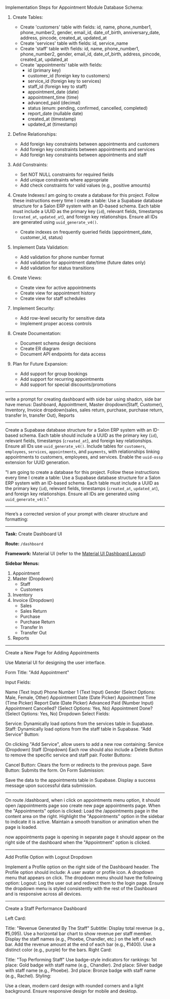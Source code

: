 Implementation Steps for Appointment Module Database Schema:

1. Create Tables:
   - Create 'customers' table with fields: id, name, phone_number1, phone_number2, gender, email_id, date_of_birth, anniversary_date, address, pincode, created_at, updated_at
   - Create 'services' table with fields: id, service_name
   - Create 'staff' table with fields: id, name, phone_number1, phone_number2, gender, email_id, date_of_birth, address, pincode, created_at, updated_at
   - Create 'appointments' table with fields: 
     * id (primary key)
     * customer_id (foreign key to customers)
     * service_id (foreign key to services)
     * staff_id (foreign key to staff)
     * appointment_date (date)
     * appointment_time (time)
     * advanced_paid (decimal)
     * status (enum: pending, confirmed, cancelled, completed)
     * report_date (nullable date)
     * created_at (timestamp)
     * updated_at (timestamp)

2. Define Relationships:
   - Add foreign key constraints between appointments and customers
   - Add foreign key constraints between appointments and services
   - Add foreign key constraints between appointments and staff

3. Add Constraints:
   - Set NOT NULL constraints for required fields
   - Add unique constraints where appropriate
   - Add check constraints for valid values (e.g., positive amounts)

4. Create Indexes:I am going to create a database for this project. Follow these instructions every time I create a table: Use a Supabase database structure for a Salon ERP system with an ID-based schema. Each table must include a UUID as the primary key (`id`), relevant fields, timestamps (`created_at`, `updated_at`), and foreign key relationships. Ensure all IDs are generated using `uuid_generate_v4()`.
   - Create indexes on frequently queried fields (appointment_date, customer_id, status)

5. Implement Data Validation:
   - Add validation for phone number format
   - Add validation for appointment date/time (future dates only)
   - Add validation for status transitions

6. Create Views:
   - Create view for active appointments
   - Create view for appointment history
   - Create view for staff schedules

7. Implement Security:
   - Add row-level security for sensitive data
   - Implement proper access controls

8. Create Documentation:
   - Document schema design decisions
   - Create ER diagram
   - Document API endpoints for data access

9. Plan for Future Expansion:
   - Add support for group bookings
   - Add support for recurring appointments
   - Add support for special discounts/promotions


------------------------------------------------------------------------------------
write a prompt for creating dashboard with side bar using shadcn, side bar have menus: Dashboard, Appointtment, Master dropdown(Staff, Customer), Inventory, Invoice dropdown(sales, sales return, purchase, purchase return, transfer In, transfer Out), Reports


--------------------------------------------------------------------------------------

Create a Supabase database structure for a Salon ERP system with an ID-based schema. Each table should include a UUID as the primary key (`id`), relevant fields, timestamps (`created_at`), and foreign key relationships. Ensure all IDs use `uuid_generate_v4()`. Include tables for `customers`, `employees`, `services`, `appointments`, and `payments`, with relationships linking appointments to customers, employees, and services. Enable the `uuid-ossp` extension for UUID generation.

"I am going to create a database for this project. Follow these instructions every time I create a table: Use a Supabase database structure for a Salon ERP system with an ID-based schema. Each table must include a UUID as the primary key (`id`), relevant fields, timestamps (`created_at`, `updated_at`), and foreign key relationships. Ensure all IDs are generated using `uuid_generate_v4()`."

-------------------------------------------------------------------------------------------

Here’s a corrected version of your prompt with clearer structure and formatting:

---

**Task:** Create Dashboard UI

**Route:** `/dashboard`

**Framework:** Material UI (refer to the [Material UI Dashboard Layout](https://mui.com/toolpad/core/react-dashboard-layout/))

**Sidebar Menus:**
1. Appointment
2. Master (Dropdown)
   - Staff
   - Customers
3. Inventory
4. Invoice (Dropdown)
   - Sales
   - Sales Return
   - Purchase
   - Purchase Return
   - Transfer In
   - Transfer Out
5. Reports

-----------------------------------------------------------------------------------------

Create a New Page for Adding Appointments

Use Material UI for designing the user interface.

Form Title: "Add Appointment"

Input Fields:

Name (Text Input)
Phone Number 1 (Text Input)
Gender (Select Options: Male, Female, Other)
Appointment Date (Date Picker)
Appointment Time (Time Picker)
Report Date (Date Picker)
Advanced Paid (Number Input)
Appointment Cancelled? (Select Options: Yes, No)
Appointment Done? (Select Options: Yes, No)
Dropdown Select Fields:

Service: Dynamically load options from the services table in Supabase.
Staff: Dynamically load options from the staff table in Supabase.
"Add Service" Button:

On clicking "Add Service", allow users to add a new row containing:
Service (Dropdown)
Staff (Dropdown)
Each row should also include a Delete Button to remove the specific service and staff pair.
Footer Buttons:

Cancel Button: Clears the form or redirects to the previous page.
Save Button: Submits the form.
On Form Submission:

Save the data to the appointments table in Supabase.
Display a success message upon successful data submission.

------------------------------------------------------------------------

On route /dashboard, when i click on appointments menu option, it should open /appointments page soo create new page appointments page. 
When the "Appointments" option is clicked:
Load the /appointments page in the content area on the right.
Highlight the "Appointments" option in the sidebar to indicate it is active.
Maintain a smooth transition or animation when the page is loaded.

now appointments page is opening in separate page it should appear on the right side of the dashboard when the "Appointment" option is clicked.

---------------------------------------------------------------------------

Add Profile Option with Logout Dropdown

Implement a Profile option on the right side of the Dashboard header.
The Profile option should include:
A user avatar or profile icon.
A dropdown menu that appears on click.
The dropdown menu should have the following option:
Logout: Log the user out and redirect them to the login page.
Ensure the dropdown menu is styled consistently with the rest of the Dashboard and is responsive across all devices.

---------------------------------------------------------------------------------
Create a Staff Performance Dashboard

Left Card:

Title: "Revenue Generated By The Staff"
Subtitle: Display total revenue (e.g., ₹5,095).
Use a horizontal bar chart to show revenue per staff member.
Display the staff names (e.g., Phoebe, Chandler, etc.) on the left of each bar.
Add the revenue amount at the end of each bar (e.g., ₹1400).
Use a distinct color (e.g., purple) for the bars.
Right Card:

Title: "Top Performing Staff"
Use badge-style indicators for rankings:
1st place: Gold badge with staff name (e.g., Chandler).
2nd place: Silver badge with staff name (e.g., Phoebe).
3rd place: Bronze badge with staff name (e.g., Rachel).
Styling:

Use a clean, modern card design with rounded corners and a light background.
Ensure responsive design for mobile and desktop.